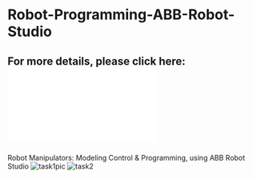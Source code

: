 # Robot-Programming-ABB-Robot-Studio
## For more details, please click here: ![Report](Report.pdf)
Robot Manipulators: Modeling Control &amp; Programming, using ABB Robot Studio
![task1pic](https://user-images.githubusercontent.com/84999739/120628876-df31e300-c46d-11eb-90fd-65c7e866f7aa.JPG)
![task2](https://user-images.githubusercontent.com/84999739/120628897-e35e0080-c46d-11eb-9cf4-736420fae22d.JPG)


